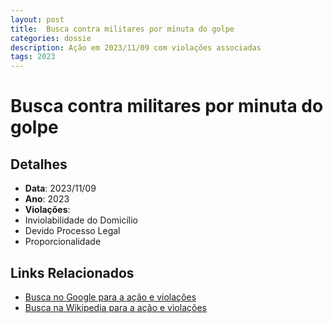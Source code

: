 ```yaml
---
layout: post
title:  Busca contra militares por minuta do golpe
categories: dossie
description: Ação em 2023/11/09 com violações associadas
tags: 2023
---
```


# Busca contra militares por minuta do golpe

## Detalhes
- **Data**: 2023/11/09
- **Ano**: 2023
- **Violações**:
- Inviolabilidade do Domicílio
- Devido Processo Legal
- Proporcionalidade

## Links Relacionados
- [Busca no Google para a ação e violações](https://www.google.com/search?q=%22Alexandre%20de%20Moraes%22%20Busca%20contra%20militares%20por%20minuta%20do%20golpe%20Inviolabilidade%20do%20Domic%C3%ADlio%20Devido%20Processo%20Legal%20Proporcionalidade%202023)
- [Busca na Wikipedia para a ação e violações](https://en.wikipedia.org/w/index.php?search=%22Alexandre%20de%20Moraes%22%20Busca%20contra%20militares%20por%20minuta%20do%20golpe%20Inviolabilidade%20do%20Domic%C3%ADlio%20Devido%20Processo%20Legal%20Proporcionalidade%202023)
